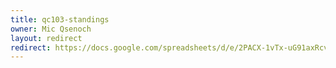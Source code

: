 ```yaml
---
title: qc103-standings
owner: Mic Qsenoch
layout: redirect
redirect: https://docs.google.com/spreadsheets/d/e/2PACX-1vTx-uG91axRcvJrJWiaL7BvOZJsPv3lhc6W_74bSBV0mOZq5J57yTQlIAV-ymyaSJNxW_HxbSCRdjDH/pubhtml
---
```

